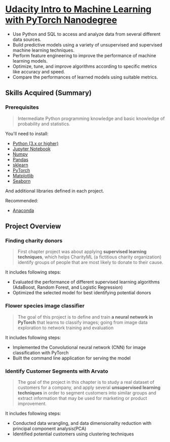 # [Udacity Intro to Machine Learning with PyTorch Nanodegree](https://www.udacity.com/course/intro-to-machine-learning-nanodegree--nd229)

- Use Python and SQL to access and analyze data from several different data sources.   
- Build predictive models using a variety of unsupervised and supervised machine learning techniques.   
- Perform feature engineering to improve the performance of machine learning models.   
- Optimize, tune, and improve algorithms according to specific metrics like accuracy and speed.   
- Compare the performances of learned models using suitable metrics.

## Skills Acquired (Summary)


### Prerequisites
> Intermediate Python programming knowledge and basic knowledge of probability and statistics.

You'll need to install:

* [Python (3.x or higher)](https://www.python.org/downloads/)
* [Jupyter Notebook](https://jupyter.org/)
* [Numpy](http://www.numpy.org/)
* [Pandas](http://pandas.pydata.org/)
* [sklearn](https://scikit-learn.org/stable/)
* [PyTorch](https://pytorch.org/)
* [Matplotlib](https://matplotlib.org/)
* [Seaborn](https://seaborn.pydata.org/)

And additional libraries defined in each project.

Recommended:

* [Anaconda](https://www.anaconda.com/distribution/#download-section)

## Project Overview
### Finding charity donors

> First chapter project was about applying **supervised learning techniques**, which helps CharityML (a fictitious charity organization) identify groups of people that are most likely to donate to their cause.

It includes following steps:
* Evaluated the performance of different supervised learning algorithms (AdaBoost, Random Forest, and Logistic Regression)
* Optimized the selected model for best identifying potential donors

### Flower species image classifier

> The goal of this project is to define and train **a neural network in PyTorch** that learns to classify images; going from image data exploration to network training and evaluation

It includes following steps:
- Implemented the Convolutional neural network (CNN) for image classification with PyTorch
- Built the command line application for serving the model

### Identify Customer Segments with Arvato

> The goal of the project in this chapter is to study a real dataset of customers for a company, and apply several **unsupervised learning techniques** in order to segment customers into similar groups and extract information that may be used for marketing or product improvement.

It includes following steps:
* Conducted data wrangling, and data dimensionality reduction with principal component analysis(PCA)
* Identified potential customers using clustering techniques
